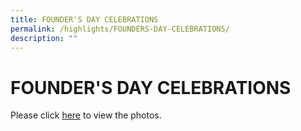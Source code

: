 ```yaml
---
title: FOUNDER'S DAY CELEBRATIONS
permalink: /highlights/FOUNDERS-DAY-CELEBRATIONS/
description: ""
---
```

# **FOUNDER'S DAY CELEBRATIONS**

Please click [here](https://www.facebook.com/1061333227215605/posts/pfbid0arhffk694maSCTj2nETdoesG7U1xHH4sASF7uZF7qG6d5yKy9Q4GETyYNoE8SH2dl/?mibextid=tv9c0b&fs=e&s=cl) to view the photos.